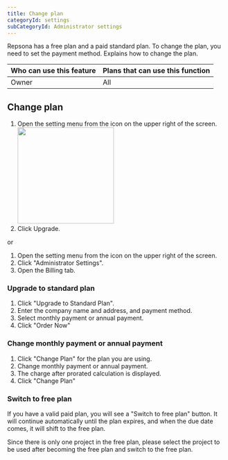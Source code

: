 ```yaml
---
title: Change plan
categoryId: settings
subCategoryId: Administrator settings
---
```


Repsona has a free plan and a paid standard plan. To change the plan, you need to set the payment method. Explains how to change the plan.

|Who can use this feature|Plans that can use this function|
|---|---|
|Owner|All|

## Change plan

1. Open the setting menu from the icon on the upper right of the screen.<br><img src="/images/help/menu-button.png" width="222">
2. Click Upgrade.

or

1. Open the setting menu from the icon on the upper right of the screen.
2. Click "Administrator Settings".
3. Open the Billing tab.

### Upgrade to standard plan

1. Click "Upgrade to Standard Plan".
2. Enter the company name and address, and payment method.
3. Select monthly payment or annual payment.
4. Click "Order Now"

### Change monthly payment or annual payment

1. Click "Change Plan" for the plan you are using.
2. Change monthly payment or annual payment.
3. The charge after prorated calculation is displayed.
4.  Click "Change Plan"

### Switch to free plan

If you have a valid paid plan, you will see a "Switch to free plan" button. It will continue automatically until the plan expires, and when the due date comes, it will shift to the free plan.

Since there is only one project in the free plan, please select the project to be used after becoming the free plan and switch to the free plan.
